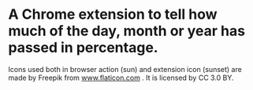 # A Chrome extension to tell how much of the day, month or year has passed in percentage. 


Icons used both in browser action (sun) and extension icon (sunset) are made by Freepik from www.flaticon.com . It is licensed by CC 3.0 BY.